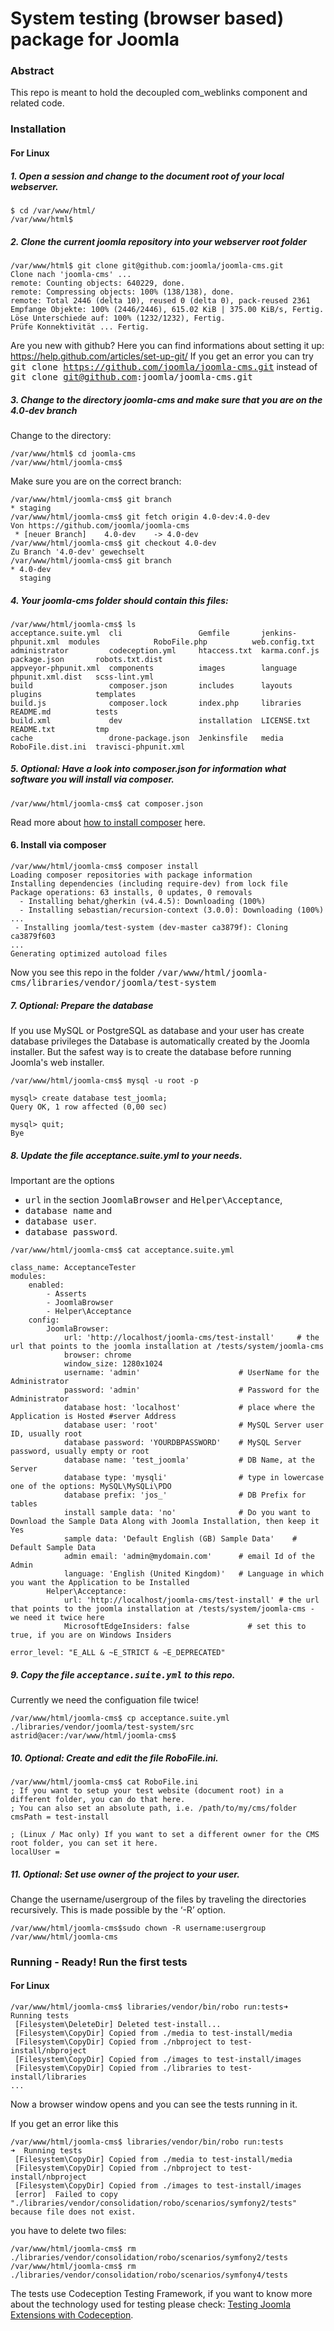 # System testing (browser based) package for Joomla

### Abstract

This repo is meant to hold the decoupled com_weblinks component and related code.


### Installation

#### For Linux

##### 1. Open a session and change to the document root of your local webserver.

```
$ cd /var/www/html/
/var/www/html$
```

##### 2. Clone the current joomla repository into your webserver root folder

```
/var/www/html$ git clone git@github.com:joomla/joomla-cms.git
Clone nach 'joomla-cms' ...
remote: Counting objects: 640229, done.
remote: Compressing objects: 100% (138/138), done.
remote: Total 2446 (delta 10), reused 0 (delta 0), pack-reused 2361
Empfange Objekte: 100% (2446/2446), 615.02 KiB | 375.00 KiB/s, Fertig.
Löse Unterschiede auf: 100% (1232/1232), Fertig.
Prüfe Konnektivität ... Fertig.
```

Are you new with github? Here you can find informations about setting it up: https://help.github.com/articles/set-up-git/
If you get an error you can try <tt>git clone https://github.com/joomla/joomla-cms.git</tt> instead of <tt>git clone git@github.com:joomla/joomla-cms.git</tt>

##### 3. Change to the directory joomla-cms and make sure that you are on the 4.0-dev branch

Change to the directory:
```
/var/www/html$ cd joomla-cms
/var/www/html/joomla-cms$
```
Make sure you are on the correct branch:
```
/var/www/html/joomla-cms$ git branch
* staging
/var/www/html/joomla-cms$ git fetch origin 4.0-dev:4.0-dev
Von https://github.com/joomla/joomla-cms
 * [neuer Branch]    4.0-dev    -> 4.0-dev
/var/www/html/joomla-cms$ git checkout 4.0-dev
Zu Branch '4.0-dev' gewechselt
/var/www/html/joomla-cms$ git branch
* 4.0-dev
  staging

```

##### 4. Your joomla-cms folder should contain this files:

```
/var/www/html/joomla-cms$ ls
acceptance.suite.yml  cli                 Gemfile       jenkins-phpunit.xml  modules            RoboFile.php          web.config.txt
administrator         codeception.yml     htaccess.txt  karma.conf.js        package.json       robots.txt.dist
appveyor-phpunit.xml  components          images        language             phpunit.xml.dist   scss-lint.yml
build                 composer.json       includes      layouts              plugins            templates
build.js              composer.lock       index.php     libraries            README.md          tests
build.xml             dev                 installation  LICENSE.txt          README.txt         tmp
cache                 drone-package.json  Jenkinsfile   media                RoboFile.dist.ini  travisci-phpunit.xml

```

##### 5. Optional: Have a look into composer.json for information what software you will install via composer.

```
/var/www/html/joomla-cms$ cat composer.json
```


Read more about [how to install composer](https://getcomposer.org/doc/00-intro.md) here.

#### 6. Install via composer

```
/var/www/html/joomla-cms$ composer install
Loading composer repositories with package information
Installing dependencies (including require-dev) from lock file
Package operations: 63 installs, 0 updates, 0 removals
  - Installing behat/gherkin (v4.4.5): Downloading (100%)
  - Installing sebastian/recursion-context (3.0.0): Downloading (100%)
...
 - Installing joomla/test-system (dev-master ca3879f): Cloning ca3879f603
...
Generating optimized autoload files

```

Now you see this repo in the folder <tt>/var/www/html/joomla-cms/libraries/vendor/joomla/test-system</tt>

##### 7. Optional: Prepare the database
If you use MySQL or PostgreSQL as database and your user has create database privileges the Database is automatically created by the Joomla installer.
But the safest way is to create the database before running Joomla's web installer.

```
/var/www/html/joomla-cms$ mysql -u root -p

mysql> create database test_joomla;
Query OK, 1 row affected (0,00 sec)

mysql> quit;
Bye
```

##### 8. Update the file acceptance.suite.yml to your needs.
Important are the options
 - <tt>url</tt> in the section <tt>JoomlaBrowser</tt> and <tt>Helper\Acceptance</tt>,
 - <tt>database name</tt> and
 - <tt>database user</tt>.
 - <tt>database password</tt>.

```
/var/www/html/joomla-cms$ cat acceptance.suite.yml

class_name: AcceptanceTester
modules:
    enabled:
        - Asserts
        - JoomlaBrowser
        - Helper\Acceptance
    config:
        JoomlaBrowser:
            url: 'http://localhost/joomla-cms/test-install'     # the url that points to the joomla installation at /tests/system/joomla-cms
            browser: chrome
            window_size: 1280x1024
            username: 'admin'                      # UserName for the Administrator
            password: 'admin'                      # Password for the Administrator
            database host: 'localhost'             # place where the Application is Hosted #server Address
            database user: 'root'                  # MySQL Server user ID, usually root
            database password: 'YOURDBPASSWORD'    # MySQL Server password, usually empty or root
            database name: 'test_joomla'           # DB Name, at the Server
            database type: 'mysqli'                # type in lowercase one of the options: MySQL\MySQLi\PDO
            database prefix: 'jos_'                # DB Prefix for tables
            install sample data: 'no'              # Do you want to Download the Sample Data Along with Joomla Installation, then keep it Yes
            sample data: 'Default English (GB) Sample Data'    # Default Sample Data
            admin email: 'admin@mydomain.com'      # email Id of the Admin
            language: 'English (United Kingdom)'   # Language in which you want the Application to be Installed
        Helper\Acceptance:
            url: 'http://localhost/joomla-cms/test-install' # the url that points to the joomla installation at /tests/system/joomla-cms - we need it twice here
            MicrosoftEdgeInsiders: false             # set this to true, if you are on Windows Insiders

error_level: "E_ALL & ~E_STRICT & ~E_DEPRECATED"
```

##### 9. Copy the file <tt>acceptance.suite.yml</tt> to this repo.

Currently we need the configuation file twice!

```
/var/www/html/joomla-cms$ cp acceptance.suite.yml ./libraries/vendor/joomla/test-system/src
astrid@acer:/var/www/html/joomla-cms$
```

##### 10. Optional: Create and edit the file RoboFile.ini.

```
/var/www/html/joomla-cms$ cat RoboFile.ini
; If you want to setup your test website (document root) in a different folder, you can do that here.
; You can also set an absolute path, i.e. /path/to/my/cms/folder
cmsPath = test-install

; (Linux / Mac only) If you want to set a different owner for the CMS root folder, you can set it here.
localUser =
```


##### 11. Optional: Set use owner of the project to your user.

Change the username/usergroup of the files by traveling the directories recursively.
This is made possible by the ‘-R’ option.

```
/var/www/html/joomla-cms$sudo chown -R username:usergroup /var/www/html/joomla-cms
```


### Running - Ready! Run the first tests


#### For Linux

```
/var/www/html/joomla-cms$ libraries/vendor/bin/robo run:tests➜  Running tests
 [Filesystem\DeleteDir] Deleted test-install...
 [Filesystem\CopyDir] Copied from ./media to test-install/media
 [Filesystem\CopyDir] Copied from ./nbproject to test-install/nbproject
 [Filesystem\CopyDir] Copied from ./images to test-install/images
 [Filesystem\CopyDir] Copied from ./libraries to test-install/libraries
...
```
Now a browser window opens and you can see the tests running in it.

If you get an error like this

```
/var/www/html/joomla-cms$ libraries/vendor/bin/robo run:tests
➜  Running tests
 [Filesystem\CopyDir] Copied from ./media to test-install/media
 [Filesystem\CopyDir] Copied from ./nbproject to test-install/nbproject
 [Filesystem\CopyDir] Copied from ./images to test-install/images
 [error]  Failed to copy "./libraries/vendor/consolidation/robo/scenarios/symfony2/tests" because file does not exist.
```
you have to delete two files:
```
/var/www/html/joomla-cms$ rm ./libraries/vendor/consolidation/robo/scenarios/symfony2/tests
/var/www/html/joomla-cms$ rm ./libraries/vendor/consolidation/robo/scenarios/symfony4/tests
```

The tests use Codeception Testing Framework, if you want to know more about the technology used for testing please check: [Testing Joomla Extensions with Codeception](https://docs.joomla.org/Testing_Joomla_Extensions_with_Codeception).
